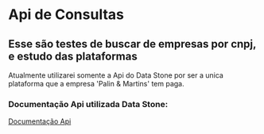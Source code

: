 # Api de Consultas
## Esse são testes de buscar de empresas por cnpj, e estudo das plataformas
Atualmente utilizarei somente a Api do Data Stone por ser a unica plataforma que a empresa 'Palin & Martins' tem paga.



### Documentação Api utilizada Data Stone:
[Documentação Api](https://backoffice.datastone.com.br/docs/)

